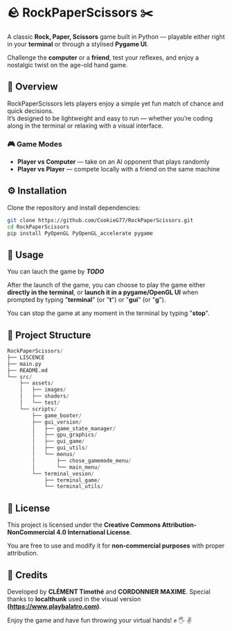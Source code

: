 # 🪨 RockPaperScissors ✂️

A classic **Rock, Paper, Scissors** game built in Python — playable either right in your **terminal** or through a stylised **Pygame UI**.  

Challenge the **computer** or a **friend**, test your reflexes, and enjoy a nostalgic twist on the age-old hand game.


## 🎯 Overview

RockPaperScissors lets players enjoy a simple yet fun match of chance and quick decisions.  
It’s designed to be lightweight and easy to run — whether you’re coding along in the terminal or relaxing with a visual interface.

### 🎮 Game Modes
- **Player vs Computer** — take on an AI opponent that plays randomly
- **Player vs Player** — compete locally with a friend on the same machine  


## ⚙️ Installation

Clone the repository and install dependencies:

```bash
git clone https://github.com/CookieG77/RockPaperScissors.git
cd RockPaperScissors
pip install PyOpenGL PyOpenGL_accelerate pygame
````

## 🚀 Usage

You can lauch the game by _**TODO**_

After the launch of the game, you can choose to play the game either **directly in the terminal**, or **launch it in a pygame/OpenGL UI** when prompted by typing "**terminal**" (or "**t**") or "**gui**" (or "**g**").

You can stop the game at any moment in the terminal by typing "**stop**".

## 📁 Project Structure

```python
RockPaperScissors/
├── LISCENCE
├── main.py
├── README.md
└── src/
    ├── assets/
    │   ├── images/
    │   ├── shaders/
    │   └── test/
    └── scripts/
        ├── game_booter/
        ├── gui_version/
        │   ├── game_state_manager/
        │   ├── gpu_graphics/
        │   ├── gui_game/
        │   ├── gui_utils/
        │   └── menus/
        │       ├── chose_gamemode_menu/
        │       └── main_menu/
        └── terminal_vesion/
            ├── terminal_game/
            └── terminal_utils/
```

## 📜 License

This project is licensed under the
**Creative Commons Attribution-NonCommercial 4.0 International License**.

You are free to use and modify it for **non-commercial purposes** with proper attribution.

## 🙌 Credits

Developed by **CLÉMENT Timothé** and **CORDONNIER MAXIME**.
Special thanks to **localthunk** used in the visual version **(https://www.playbalatro.com)**.

Enjoy the game and have fun throwing your virtual hands! ✊ 🖐️ ✌️